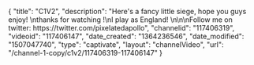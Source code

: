 {
    "title": "C1V2",
    "description": "Here's a fancy little siege, hope you guys enjoy! \nthanks for watching !\nI play as England!   \n\n\nFollow me on twitter: https:\/\/twitter.com\/pixelatedapollo",
    "channelid": "117406319",
    "videoid": "117406147",
    "date_created": "1364236546",
    "date_modified": "1507047740",
    "type": "captivate",
    "layout": "channelVideo",
    "url": "\/channel-1-copy\/c1v2\/117406319-117406147"
}